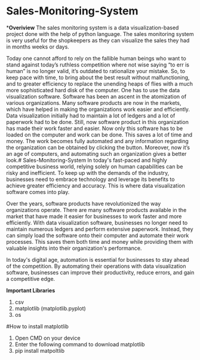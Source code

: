 # Sales-Monitoring-System

***Overiview**
The sales monitoring system is a data visualization-based project done with the help of python language. The sales monitoring system is very useful for the shopkeepers as they can visualize the sales they had in months weeks or days.

Today one cannot afford to rely on the fallible human beings who want to stand against today’s ruthless competition where not wise saying “to err is human” is no longer valid, it’s outdated to rationalize your mistake. So, to keep pace with time, to bring about the best result without malfunctioning, and to greater efficiency to replace the unending heaps of flies with a much more sophisticated hard disk of the computer. One has to use the data visualization software. Software has been an ascent in the atomization of various organizations. Many software products are now in the markets, which have helped in making the organizations work easier and efficiently. Data visualization initially had to maintain a lot of ledgers and a lot of paperwork had to be done. Still, now software product in this organization has made their work faster and easier. Now only this software has to be loaded on the computer and work can be done. This saves a lot of time and money. The work becomes fully automated and any information regarding the organization can be obtained by clicking the button. Moreover, now it’s an age of computers, and automating such an organization gives a better look.# Sales-Monitoring-System
In today's fast-paced and highly competitive business world, relying solely on human capabilities can be risky and inefficient. To keep up with the demands of the industry, businesses need to embrace technology and leverage its benefits to achieve greater efficiency and accuracy. This is where data visualization software comes into play. 

Over the years, software products have revolutionized the way organizations operate. There are many software products available in the market that have made it easier for businesses to work faster and more efficiently. With data visualization software, businesses no longer need to maintain numerous ledgers and perform extensive paperwork. Instead, they can simply load the software onto their computer and automate their work processes. This saves them both time and money while providing them with valuable insights into their organization's performance. 

In today's digital age, automation is essential for businesses to stay ahead of the competition. By automating their operations with data visualization software, businesses can improve their productivity, reduce errors, and gain a competitive edge.

**Important Libraries**
1.	csv
2.	matplotlib (matplotlib.pyplot)
3.	os


#How to install matplotlib
1. Open CMD on your device
2. Enter the following command to download matplotlib
3. pip install matpoltlib
